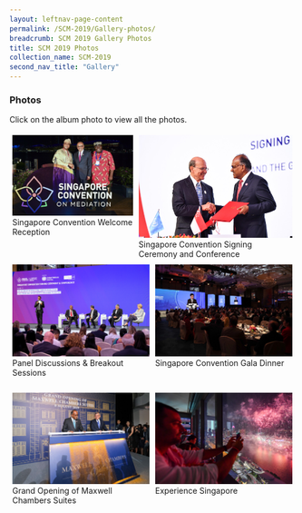 ```yaml
---
layout: leftnav-page-content
permalink: /SCM-2019/Gallery-photos/
breadcrumb: SCM 2019 Gallery Photos
title: SCM 2019 Photos
collection_name: SCM-2019
second_nav_title: "Gallery"
---
```

### **Photos**
Click on the album photo to view all the photos.
<style>
.row {
  display: flex;
}
  
.row .column {
  margin: 5px;
}

.row .column img {
  width: 300px;
  <!--height: 300px;-->
}
</style>
<div class="row">
  <div class="column">
  <a href="https://www.dropbox.com/sh/1c43dt6ww6glrrm/AACcKYKOYEeC0bI7Tc7bXU4Ga/Singapore%20Convention%20Welcome%20Reception?dl=0&subfolder_nav_tracking=1" target="_blank">
    <img src="/images/album-welcome-reception.jpg" title="Welcome Reception" alt="Singapore Convention on Mediation 2019"></a><br>
  Singapore Convention Welcome Reception<br><br>
  </div>
   <div class="column">
  <a href="https://www.dropbox.com/sh/1c43dt6ww6glrrm/AABgqW18D7PFRrjEtbf-Fjuqa/Singapore%20Convention%20Signing%20Ceremony%20and%20Conference?dl=0&subfolder_nav_tracking=1"  target="_blank">
    <img src="/images/album-signing-ceremony.jpg" title="Singapore Convention Signing Ceremony and Conference" alt="Singapore Convention on Mediation 2019"></a><br>Singapore Convention Signing Ceremony and Conference
  </div>
</div>
  
<div class="row">
  <div class="column">
  <a href="https://www.mlaw.gov.sg">
    <img src="/images/album-panel-breakout.jpg" title="Panel Discussions & Breakout Sessions" alt="Singapore Convention on Mediation 2019"></a><br>
  Panel Discussions & Breakout Sessions<br><br>
  </div>
   <div class="column">
  <a href="https://www.mlaw.gov.sg">
    <img src="/images/album-gala-dinner.jpg" title="Singapore Convention Gala Dinner" alt="Singapore Convention on Mediation 2019"></a><br>
  Singapore Convention Gala Dinner
  </div>
</div>

<div class="row">
  <div class="column">
  <a href="https://www.mlaw.gov.sg">
    <img src="/images/album-granding-opening.jpg" title="Grand Opening of Maxwell Chambers Suites" alt="Singapore Convention on Mediation 2019"></a><br>
  Grand Opening of Maxwell Chambers Suites<br><br>
  </div>
   <div class="column">
  <a href="https://www.mlaw.gov.sg">
    <img src="/images/album-experience-singapore.jpg" title="Experience Singapore" alt="Singapore Convention on Mediation 2019"></a><br>
  Experience Singapore
  </div>
</div>
                                                                                                                        
